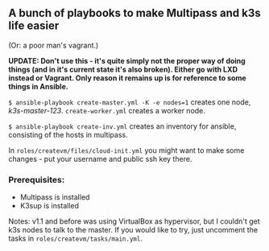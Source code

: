 ## A bunch of playbooks to make Multipass and k3s life easier
(Or: a poor man's vagrant.)





**UPDATE: Don't use this - it's quite simply not the proper way of doing things (and in it's current state it's also broken). Either go with LXD instead or Vagrant. Only reason it remains up is for reference to some things in Ansible.**






```$ ansible-playbook create-master.yml -K -e nodes=1``` creates one node, *k3s-master-123*. ```create-worker.yml``` creates a worker node. 



```$ ansible-playbook create-inv.yml``` creates an inventory for ansible, consisting of the hosts in multipass.


In ```roles/createvm/files/cloud-init.yml``` you might want to make some changes - put your username and public ssh key there.





### Prerequisites:

* Multipass is installed
* K3sup is installed


Notes: v1.1 and before was using VirtualBox as hypervisor, but I couldn't get k3s nodes to talk to the master. If you would like to try, just uncomment the tasks in ```roles/createvm/tasks/main.yml```.

